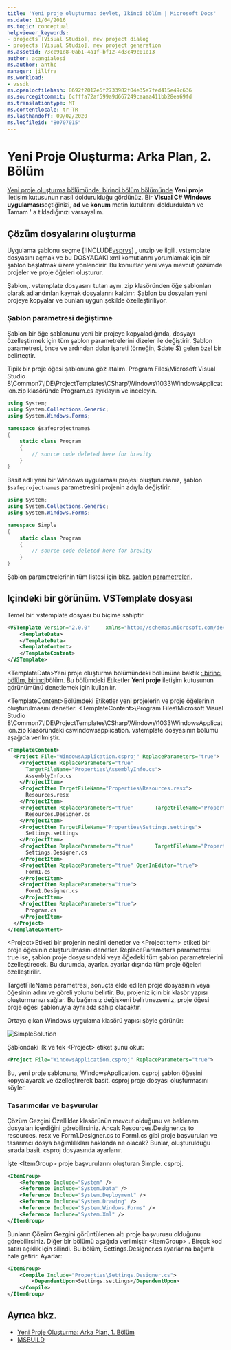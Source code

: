 ```yaml
---
title: 'Yeni proje oluşturma: devlet, Ikinci bölüm | Microsoft Docs'
ms.date: 11/04/2016
ms.topic: conceptual
helpviewer_keywords:
- projects [Visual Studio], new project dialog
- projects [Visual Studio], new project generation
ms.assetid: 73ce91d8-0ab1-4a1f-bf12-4d3c49c01e13
author: acangialosi
ms.author: anthc
manager: jillfra
ms.workload:
- vssdk
ms.openlocfilehash: 8692f2012e5f2733982f04e35a7fed415e49c636
ms.sourcegitcommit: 6cfffa72af599a9d667249caaaa411bb28ea69fd
ms.translationtype: MT
ms.contentlocale: tr-TR
ms.lasthandoff: 09/02/2020
ms.locfileid: "80707015"
---
```

# <a name="new-project-generation-under-the-hood-part-two"></a>Yeni Proje Oluşturma: Arka Plan, 2. Bölüm

[Yeni proje oluşturma bölümünde: birinci bölüm bölümünde](../../extensibility/internals/new-project-generation-under-the-hood-part-one.md) **Yeni proje** iletişim kutusunun nasıl doldurulduğu gördünüz. Bir **Visual C# Windows uygulaması**seçtiğinizi, **ad** ve **konum** metin kutularını doldurduktan ve Tamam ' a tıkladığınızı varsayalım.

## <a name="generating-the-solution-files"></a>Çözüm dosyalarını oluşturma
 Uygulama şablonu seçme [!INCLUDE[vsprvs](../../code-quality/includes/vsprvs_md.md)] , unzip ve ilgili. vstemplate dosyasını açmak ve bu DOSYADAKI xml komutlarını yorumlamak için bir şablon başlatmak üzere yönlendirir. Bu komutlar yeni veya mevcut çözümde projeler ve proje öğeleri oluşturur.

 Şablon,. vstemplate dosyasını tutan aynı. zip klasöründen öğe şablonları olarak adlandırılan kaynak dosyalarını kaldırır. Şablon bu dosyaları yeni projeye kopyalar ve bunları uygun şekilde özelleştiriliyor.

### <a name="template-parameter-replacement"></a>Şablon parametresi değiştirme
 Şablon bir öğe şablonunu yeni bir projeye kopyaladığında, dosyayı özelleştirmek için tüm şablon parametrelerini dizeler ile değiştirir. Şablon parametresi, önce ve ardından dolar işareti (örneğin, $date $) gelen özel bir belirteçtir.

 Tipik bir proje öğesi şablonuna göz atalım. Program Files\Microsoft Visual Studio 8\Common7\IDE\ProjectTemplates\CSharp\Windows\1033\WindowsApplication.zip klasöründe Program.cs ayıklayın ve inceleyin.

```csharp
using System;
using System.Collections.Generic;
using System.Windows.Forms;

namespace $safeprojectname$
{
    static class Program
    {
        // source code deleted here for brevity
    }
}
```

Basit adlı yeni bir Windows uygulaması projesi oluşturursanız, şablon `$safeprojectname$` parametresini projenin adıyla değiştirir.

```csharp
using System;
using System.Collections.Generic;
using System.Windows.Forms;

namespace Simple
{
    static class Program
    {
        // source code deleted here for brevity
    }
}
```

 Şablon parametrelerinin tüm listesi için bkz. [şablon parametreleri](../../ide/template-parameters.md).

## <a name="a-look-inside-a-vstemplate-file"></a>Içindeki bir görünüm. VSTemplate dosyası
 Temel bir. vstemplate dosyası bu biçime sahiptir

```xml
<VSTemplate Version="2.0.0"     xmlns="http://schemas.microsoft.com/developer/vstemplate/2005"     Type="Project">
    <TemplateData>
    </TemplateData>
    <TemplateContent>
    </TemplateContent>
</VSTemplate>
```

 \<TemplateData>Yeni proje oluşturma bölümündeki bölümüne baktık [: birinci bölüm, birinci](../../extensibility/internals/new-project-generation-under-the-hood-part-one.md)bölüm. Bu bölümdeki Etiketler **Yeni proje** iletişim kutusunun görünümünü denetlemek için kullanılır.

 \<TemplateContent>Bölümdeki Etiketler yeni projelerin ve proje öğelerinin oluşturulmasını denetler. \<TemplateContent>\Program Files\Microsoft Visual Studio 8\Common7\IDE\ProjectTemplates\CSharp\Windows\1033\WindowsApplication.zip klasöründeki cswindowsapplication. vstemplate dosyasının bölümü aşağıda verilmiştir.

```xml
<TemplateContent>
  <Project File="WindowsApplication.csproj" ReplaceParameters="true">
    <ProjectItem ReplaceParameters="true"
      TargetFileName="Properties\AssemblyInfo.cs">
      AssemblyInfo.cs
    </ProjectItem>
    <ProjectItem TargetFileName="Properties\Resources.resx">
      Resources.resx
    </ProjectItem>
    <ProjectItem ReplaceParameters="true"       TargetFileName="Properties\Resources.Designer.cs">
      Resources.Designer.cs
    </ProjectItem>
    <ProjectItem TargetFileName="Properties\Settings.settings">
      Settings.settings
    </ProjectItem>
    <ProjectItem ReplaceParameters="true"       TargetFileName="Properties\Settings.Designer.cs">
      Settings.Designer.cs
    </ProjectItem>
    <ProjectItem ReplaceParameters="true" OpenInEditor="true">
      Form1.cs
    </ProjectItem>
    <ProjectItem ReplaceParameters="true">
      Form1.Designer.cs
    </ProjectItem>
    <ProjectItem ReplaceParameters="true">
      Program.cs
    </ProjectItem>
  </Project>
</TemplateContent>
```

 \<Project>Etiketi bir projenin neslini denetler ve \<ProjectItem> etiketi bir proje öğesinin oluşturulmasını denetler. ReplaceParameters parametresi true ise, şablon proje dosyasındaki veya öğedeki tüm şablon parametrelerini özelleştirecek. Bu durumda, ayarlar. ayarlar dışında tüm proje öğeleri özelleştirilir.

 TargetFileName parametresi, sonuçta elde edilen proje dosyasının veya öğesinin adını ve göreli yolunu belirtir. Bu, projeniz için bir klasör yapısı oluşturmanızı sağlar. Bu bağımsız değişkeni belirtmezseniz, proje öğesi proje öğesi şablonuyla aynı ada sahip olacaktır.

 Ortaya çıkan Windows uygulama klasörü yapısı şöyle görünür:

 ![SimpleSolution](../../extensibility/internals/media/simplesolution.png "SimpleSolution")

 Şablondaki ilk ve tek \<Project> etiket şunu okur:

```xml
<Project File="WindowsApplication.csproj" ReplaceParameters="true">
```

 Bu, yeni proje şablonuna, WindowsApplication. csproj şablon öğesini kopyalayarak ve özelleştirerek basit. csproj proje dosyası oluşturmasını söyler.

### <a name="designers-and-references"></a>Tasarımcılar ve başvurular
 Çözüm Gezgini Özellikler klasörünün mevcut olduğunu ve beklenen dosyaları içerdiğini görebilirsiniz. Ancak Resources.Designer.cs to resources. resx ve Form1.Designer.cs to Form1.cs gibi proje başvuruları ve tasarımcı dosya bağımlılıkları hakkında ne olacak?  Bunlar, oluşturulduğu sırada basit. csproj dosyasında ayarlanır.

 İşte \<ItemGroup> proje başvurularını oluşturan Simple. csproj.

```xml
<ItemGroup>
    <Reference Include="System" />
    <Reference Include="System.Data" />
    <Reference Include="System.Deployment" />
    <Reference Include="System.Drawing" />
    <Reference Include="System.Windows.Forms" />
    <Reference Include="System.Xml" />
</ItemGroup>
```

 Bunların Çözüm Gezgini görüntülenen altı proje başvurusu olduğunu görebilirsiniz. Diğer bir bölümü aşağıda verilmiştir \<ItemGroup> . Birçok kod satırı açıklık için silindi. Bu bölüm, Settings.Designer.cs ayarlarına bağımlı hale getirir. Ayarlar:

```xml
<ItemGroup>
    <Compile Include="Properties\Settings.Designer.cs">
        <DependentUpon>Settings.settings</DependentUpon>
    </Compile>
</ItemGroup>
```

## <a name="see-also"></a>Ayrıca bkz.

- [Yeni Proje Oluşturma: Arka Plan, 1. Bölüm](../../extensibility/internals/new-project-generation-under-the-hood-part-one.md)
- [MSBUILD](../../msbuild/msbuild.md)
